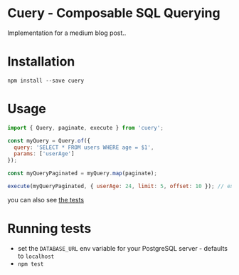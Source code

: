 # Cuery - Composable SQL Querying

Implementation for a medium blog post..

# Installation

`npm install --save cuery`

# Usage

```js
import { Query, paginate, execute } from 'cuery';

const myQuery = Query.of({
  query: 'SELECT * FROM users WHERE age = $1',
  params: ['userAge']
});

const myQueryPaginated = myQuery.map(paginate);

execute(myQueryPaginated, { userAge: 24, limit: 5, offset: 10 }); // execute the pagination query
```

you can also see [the tests](./test/query.js)

# Running tests

- set the `DATABASE_URL` env variable for your PostgreSQL server - defaults to `localhost`
- `npm test`
